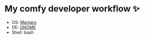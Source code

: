 # My comfy developer workflow ✨

- OS: [Manjaro](https://manjaro.org/)
- DE: [GNOME](https://help.gnome.org/)
- Shell: bash
